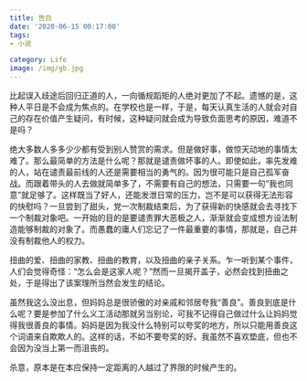 ```yaml
---
title: 告白
date: '2020-06-15 00:17:00'
tags: 
- 小说

category: Life
image: /img/gb.jpg
---
```


比起误入歧途后回归正道的人，一向循规蹈矩的人绝对更加了不起。遗憾的是，这种人平日是不会成为焦点的。在学校也是一样，于是，每天认真生活的人就会对自己的存在价值产生疑问，有时候，这种疑问就会成为导致负面思考的原因，难道不是吗？

绝大多数人多多少少都有受到别人赞赏的需求。但是做好事，做惊天动地的事情太难了。那么最简单的方法是什么呢？那就是谴责做坏事的人。即使如此，率先发难的人，站在谴责最前线的人还是需要相当的勇气的。因为很可能只是自己孤军奋战。而跟着带头的人去做就简单多了，不需要有自己的想法，只需要一句“我也同意”就足够了。这样既当了好人，还能发泄日常的压力，岂不是可以获得无法形容的快慰吗？一旦尝到了甜头，党一次制裁结束后，为了获得新的快感就会去寻找下一个制裁对象吧。一开始的目的是要谴责罪大恶极之人，渐渐就会变成想方设法制造能够制裁的对象了。而愚蠢的庸人们忘记了一件最重要的事情，那就是，自己并没有制裁他人的权力。

扭曲的爱、扭曲的家教、扭曲的教育，以及扭曲的亲子关系。乍一听到某个事件，人们会觉得奇怪：“怎么会是这家人呢？”然而一旦揭开盖子，必然会找到扭曲之处，于是得出了该案理所当然会发生的结论。

 虽然我这么没出息，但妈妈总是很骄傲的对亲戚和邻居夸我“善良”。善良到底是什么呢？要是参加了什么义工活动那就另当别论，可我不记得自己做过什么让妈妈觉得我很善良的事情。妈妈是因为我没什么特别可以夸奖的地方，所以只能用善良这个词语来自欺欺人的。这样的话，不如不要夸奖的好。我虽然不喜欢垫底，但也不会因为没当上第一而沮丧的。

杀意，原本是在本应保持一定距离的人越过了界限的时候产生的。